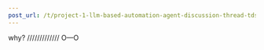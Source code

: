 ```yaml
---
post_url: /t/project-1-llm-based-automation-agent-discussion-thread-tds-jan-2025/164277/563
---
```

why? ///////////// O—O